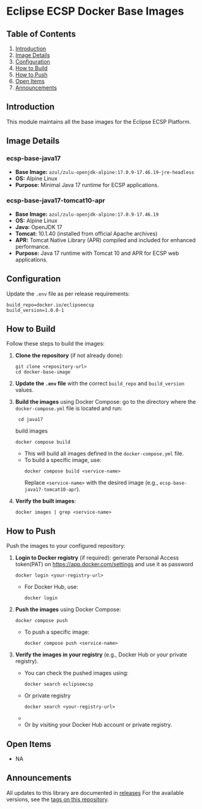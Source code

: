 # Eclipse ECSP Docker Base Images

## Table of Contents

1. [Introduction](#introduction)
2. [Image Details](#image-details)
3. [Configuration](#configuration)
4. [How to Build](#how-to-build)
5. [How to Push](#how-to-push)
6. [Open Items](#open-items)
7. [Announcements](#Announcements)

## Introduction

This module maintains all the base images for the Eclipse ECSP Platform.

## Image Details

### ecsp-base-java17

- **Base Image:** `azul/zulu-openjdk-alpine:17.0.9-17.46.19-jre-headless`
- **OS:** Alpine Linux
- **Purpose:** Minimal Java 17 runtime for ECSP applications.

### ecsp-base-java17-tomcat10-apr

- **Base Image:** `azul/zulu-openjdk-alpine:17.0.9-17.46.19`
- **OS:** Alpine Linux
- **Java:** OpenJDK 17
- **Tomcat:** 10.1.40 (installed from official Apache archives)
- **APR:** Tomcat Native Library (APR) compiled and included for enhanced performance.
- **Purpose:** Java 17 runtime with Tomcat 10 and APR for ECSP web applications.

## Configuration

Update the `.env` file as per release requirements:

```
build_repo=docker.io/eclipseecsp
build_version=1.0.0-1
```

## How to Build

Follow these steps to build the images:

1. **Clone the repository** (if not already done):

   ```
   git clone <repository-url>
   cd docker-base-image
   ```

2. **Update the `.env` file** with the correct `build_repo` and `build_version` values.

3. **Build the images** using Docker Compose:
   go to the directory where the `docker-compose.yml` file is located and run:
   ```shell
    cd java17
   ```
   build images
   ```shell
   docker compose build
   ```

   - This will build all images defined in the `docker-compose.yml` file.
   - To build a specific image, use:
     ```shell
     docker compose build <service-name>
     ```
     Replace `<service-name>` with the desired image (e.g., `ecsp-base-java17-tomcat10-apr`).

4. **Verify the built images**:

   ```shell
   docker images | grep <service-name>
   ```

## How to Push

Push the images to your configured repository:

1. **Login to Docker registry** (if required):
   generate Personal Access token(PAT) on https://app.docker.com/settings
   and use it as password
   ```shell
   docker login <your-registry-url>
   ```
    - For Docker Hub, use:
      ```shell
      docker login
      ```
2. **Push the images** using Docker Compose:

   ```shell
   docker compose push
   ```

   - To push a specific image:
     ```shell
     docker compose push <service-name>
     ```

3. **Verify the images in your registry** (e.g., Docker Hub or your private registry).
    - You can check the pushed images using:
      ```shell
      docker search eclipseecsp
      ```
    - Or private registry
      ```shell
      docker search <your-registry-url>
      ```
    - 
    - Or by visiting your Docker Hub account or private registry.

## Open Items

- NA

## Announcements

All updates to this library are documented in [releases](../../releases)
For the available versions, see the [tags on this repository](../../tags).

